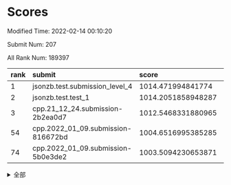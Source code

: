 # Scores

Modified Time: 2022-02-14 00:10:20

Submit Num: 207

All Rank Num: 189397

| rank |               submit               |       score        |       sigma        | pk_num |
| :--- | :--------------------------------- | :----------------- | :----------------- | :----- |
| 1    | jsonzb.test.submission_level_4     | 1014.471994841774  | 0.8318656189725019 | 3660   |
| 2    | jsonzb.test.test_1                 | 1014.2051858948287 | 0.8548949580147308 | 3659   |
| 3    | cpp.21_12_24.submission-2b2ea0d7   | 1012.5468331880965 | 0.8156236754047639 | 3655   |
| 54   | cpp.2022_01_09.submission-816672bd | 1004.6516995385285 | 0.7061206098338138 | 3661   |
| 74   | cpp.2022_01_09.submission-5b0e3de2 | 1003.5094230653871 | 0.7211179996603385 | 3662   |


<details>
<summary>全部</summary>

| rank |                 submit                 |       score        |       sigma        | pk_num |
| :--- | :------------------------------------- | :----------------- | :----------------- | :----- |
| 1    | jsonzb.test.submission_level_4         | 1014.471994841774  | 0.8318656189725019 | 3660   |
| 2    | jsonzb.test.test_1                     | 1014.2051858948287 | 0.8548949580147308 | 3659   |
| 3    | cpp.21_12_24.submission-2b2ea0d7       | 1012.5468331880965 | 0.8156236754047639 | 3655   |
| 4    | gobigger.level_3.submission_level_3_12 | 1012.085021393759  | 0.7832817368413442 | 3661   |
| 5    | gobigger.level_3.submission_level_3_38 | 1011.8090291909942 | 0.77475349290152   | 3658   |
| 6    | gobigger.level_3.submission_level_3_7  | 1011.379433043365  | 0.7606118511755493 | 3662   |
| 7    | gobigger.level_3.submission_level_3_16 | 1011.1646159848176 | 0.7719924401613786 | 3663   |
| 8    | gobigger.level_3.submission_level_3_43 | 1011.0355119647526 | 0.7566450674407433 | 3661   |
| 9    | gobigger.level_3.submission_level_3_4  | 1010.7323247106931 | 0.7507245027448596 | 3666   |
| 10   | gobigger.level_3.submission_level_3_31 | 1010.7236851206274 | 0.7776286652655842 | 3660   |
| 11   | gobigger.level_3.submission_level_3_9  | 1010.6400488806477 | 0.7552992701672132 | 3661   |
| 12   | gobigger.level_3.submission_level_3_2  | 1010.5705101390156 | 0.7760698342145625 | 3654   |
| 13   | gobigger.level_3.submission_level_3_3  | 1010.5584489817354 | 0.7438396941800165 | 3662   |
| 14   | gobigger.level_3.submission_level_3_13 | 1010.5427268536941 | 0.7739568255401309 | 3659   |
| 15   | gobigger.level_3.submission_level_3_39 | 1010.537142512947  | 0.7731690610123484 | 3656   |
| 16   | gobigger.level_3.submission_level_3_40 | 1010.5204884951748 | 0.7646802289027971 | 3660   |
| 17   | gobigger.level_3.submission_level_3_49 | 1010.4554140968811 | 0.7731213515389386 | 3655   |
| 18   | gobigger.level_3.submission_level_3_20 | 1010.4526594230231 | 0.7455364728447093 | 3658   |
| 19   | gobigger.level_3.submission_level_3_47 | 1010.3811943292544 | 0.7738524661209154 | 3657   |
| 20   | gobigger.level_3.submission_level_3_10 | 1010.3033773790132 | 0.7631584263656651 | 3662   |
| 21   | gobigger.level_3.submission_level_3_19 | 1010.2725015095957 | 0.7615082245642188 | 3658   |
| 22   | gobigger.level_3.submission_level_3_23 | 1010.2294970459852 | 0.8005997262378173 | 3661   |
| 23   | gobigger.level_3.submission_level_3_24 | 1010.2165982986259 | 0.7497761440260892 | 3660   |
| 24   | gobigger.level_3.submission_level_3_30 | 1010.2120395122125 | 0.7573607309623249 | 3661   |
| 25   | gobigger.level_3.submission_level_3_35 | 1010.0570555872739 | 0.7704493029323154 | 3665   |
| 26   | gobigger.level_3.submission_level_3_29 | 1010.0360925622464 | 0.7678589127367468 | 3655   |
| 27   | gobigger.level_3.submission_level_3_34 | 1009.9399967050006 | 0.75136674721758   | 3660   |
| 28   | gobigger.level_3.submission_level_3_11 | 1009.9204235956188 | 0.7986221932813495 | 3660   |
| 29   | gobigger.level_3.submission_level_3_5  | 1009.8274728520219 | 0.7641121578825968 | 3659   |
| 30   | gobigger.level_3.submission_level_3_27 | 1009.8261750977571 | 0.7674187210474498 | 3659   |
| 31   | gobigger.level_3.submission_level_3_41 | 1009.8112769194948 | 0.7542034835996987 | 3662   |
| 32   | gobigger.level_3.submission_level_3_28 | 1009.7685166851484 | 0.758998018530048  | 3660   |
| 33   | gobigger.level_3.submission_level_3_37 | 1009.7671004610895 | 0.7536780200196056 | 3660   |
| 34   | gobigger.level_3.submission_level_3_26 | 1009.7603017749861 | 0.7715484511560728 | 3662   |
| 35   | gobigger.level_3.submission_level_3_42 | 1009.6439655653543 | 0.761990240812772  | 3658   |
| 36   | gobigger.level_3.submission_level_3_15 | 1009.6183986800164 | 0.7907567850294022 | 3661   |
| 37   | gobigger.level_3.submission_level_3_36 | 1009.5935990565403 | 0.7636487628413118 | 3663   |
| 38   | gobigger.level_3.submission_level_3_45 | 1009.5895462549989 | 0.763482714511396  | 3660   |
| 39   | gobigger.level_3.submission_level_3_6  | 1009.5026151629047 | 0.7445996849864563 | 3659   |
| 40   | gobigger.level_3.submission_level_3_8  | 1009.3730391759423 | 0.7415399859369857 | 3662   |
| 41   | gobigger.level_3.submission_level_3_17 | 1009.3057563701918 | 0.7526391984125225 | 3660   |
| 42   | gobigger.level_3.submission_level_3_14 | 1009.2447041353604 | 0.7592825637366597 | 3662   |
| 43   | gobigger.level_3.submission_level_3_46 | 1009.181374280365  | 0.7477441503148474 | 3659   |
| 44   | gobigger.level_3.submission_level_3_1  | 1009.1511341124816 | 0.7434052438420455 | 3665   |
| 45   | gobigger.level_3.submission_level_3_0  | 1009.0690211290853 | 0.7497958318066854 | 3656   |
| 46   | gobigger.level_3.submission_level_3_21 | 1008.965770011342  | 0.7510363127324736 | 3665   |
| 47   | gobigger.level_3.submission_level_3_33 | 1008.9147492964725 | 0.7522942164034404 | 3655   |
| 48   | gobigger.level_3.submission_level_3_18 | 1008.8884912584492 | 0.750838785140656  | 3661   |
| 49   | gobigger.level_3.submission_level_3_44 | 1008.813701566044  | 0.7353621335928902 | 3665   |
| 50   | gobigger.level_3.submission_level_3_32 | 1008.6983560165343 | 0.7526925992322024 | 3659   |
| 51   | gobigger.level_3.submission_level_3_48 | 1008.5736742830858 | 0.7630779094080465 | 3655   |
| 52   | gobigger.level_3.submission_level_3_25 | 1008.2913095166607 | 0.7399954066547701 | 3661   |
| 53   | gobigger.level_3.submission_level_3_22 | 1008.1717391474039 | 0.7292383121948767 | 3658   |
| 54   | cpp.2022_01_09.submission-816672bd     | 1004.6516995385285 | 0.7061206098338138 | 3661   |
| 55   | gobigger.level_1.submission_level_1_16 | 1004.5014208952547 | 0.7151509256354559 | 3662   |
| 56   | gobigger.level_1.submission_level_1_47 | 1004.4456416518352 | 0.7322392532930498 | 3659   |
| 57   | gobigger.level_1.submission_level_1_27 | 1004.3341162256753 | 0.7206900821183206 | 3660   |
| 58   | gobigger.level_1.submission_level_1_39 | 1004.3137909835928 | 0.7201486375393508 | 3658   |
| 59   | gobigger.level_1.submission_level_1_33 | 1004.2848586541876 | 0.7365448452406177 | 3659   |
| 60   | gobigger.level_1.submission_level_1_11 | 1004.2382045650525 | 0.7189682176377916 | 3661   |
| 61   | gobigger.level_1.submission_level_1_24 | 1004.1972223553626 | 0.7096692064019828 | 3664   |
| 62   | gobigger.level_1.submission_level_1_37 | 1004.1661341488358 | 0.7239338481106102 | 3654   |
| 63   | gobigger.level_1.submission_level_1_6  | 1003.9829856238333 | 0.7185652646379206 | 3660   |
| 64   | gobigger.level_1.submission_level_1_41 | 1003.9749666720545 | 0.7178781502583078 | 3664   |
| 65   | gobigger.level_1.submission_level_1_15 | 1003.891705985418  | 0.7132757566786965 | 3655   |
| 66   | gobigger.level_1.submission_level_1_2  | 1003.8571032927152 | 0.7137323792718197 | 3658   |
| 67   | gobigger.level_1.submission_level_1_1  | 1003.758503793143  | 0.7139519390747833 | 3658   |
| 68   | gobigger.level_1.submission_level_1_49 | 1003.7405296178283 | 0.7167937281329417 | 3662   |
| 69   | gobigger.level_1.submission_level_1_4  | 1003.6596841257611 | 0.7171637423554117 | 3662   |
| 70   | gobigger.level_1.submission_level_1_22 | 1003.6494314370785 | 0.7152343272183882 | 3660   |
| 71   | gobigger.level_1.submission_level_1_23 | 1003.5603145490768 | 0.7135611834156942 | 3658   |
| 72   | gobigger.level_1.submission_level_1_29 | 1003.5565451639559 | 0.710416856875145  | 3665   |
| 73   | gobigger.level_1.submission_level_1_34 | 1003.5276502742606 | 0.7065716255968756 | 3660   |
| 74   | cpp.2022_01_09.submission-5b0e3de2     | 1003.5094230653871 | 0.7211179996603385 | 3662   |
| 75   | gobigger.level_1.submission_level_1_20 | 1003.4818825742125 | 0.7158730638456815 | 3663   |
| 76   | gobigger.level_1.submission_level_1_32 | 1003.4567547629423 | 0.7237172485267016 | 3658   |
| 77   | gobigger.level_1.submission_level_1_18 | 1003.4176759179155 | 0.7190146796700388 | 3661   |
| 78   | gobigger.level_1.submission_level_1_35 | 1003.3700215159697 | 0.7070773511895694 | 3657   |
| 79   | gobigger.level_1.submission_level_1_7  | 1003.3392163377346 | 0.7184481801545897 | 3656   |
| 80   | gobigger.level_1.submission_level_1_21 | 1003.3189913378793 | 0.7100393897587312 | 3652   |
| 81   | gobigger.level_1.submission_level_1_17 | 1003.2920314452989 | 0.7144986277367682 | 3661   |
| 82   | gobigger.level_1.submission_level_1_13 | 1003.2330096834647 | 0.7251752520486887 | 3666   |
| 83   | gobigger.level_1.submission_level_1_44 | 1003.159587173099  | 0.7176562944112809 | 3657   |
| 84   | gobigger.level_1.submission_level_1_9  | 1003.1304988847749 | 0.7133077905950753 | 3656   |
| 85   | gobigger.level_1.submission_level_1_10 | 1003.0681678722669 | 0.7242874298391458 | 3659   |
| 86   | gobigger.level_1.submission_level_1_43 | 1003.0527112879572 | 0.7110430474015407 | 3660   |
| 87   | gobigger.level_1.submission_level_1_45 | 1003.0239949552647 | 0.7166143917286364 | 3661   |
| 88   | gobigger.level_1.submission_level_1_48 | 1002.9421995242765 | 0.7061587293888939 | 3658   |
| 89   | gobigger.level_1.submission_level_1_36 | 1002.8871473011474 | 0.7160868495225374 | 3662   |
| 90   | gobigger.level_1.submission_level_1_42 | 1002.8755514937808 | 0.7175790196960846 | 3658   |
| 91   | gobigger.level_1.submission_level_1_0  | 1002.8475039271492 | 0.7153024880993646 | 3660   |
| 92   | gobigger.level_1.submission_level_1_25 | 1002.7142887624498 | 0.7141286709492962 | 3657   |
| 93   | gobigger.level_1.submission_level_1_14 | 1002.6752342199468 | 0.711678650344986  | 3654   |
| 94   | gobigger.level_1.submission_level_1_3  | 1002.6640918268951 | 0.7264134537910188 | 3669   |
| 95   | gobigger.level_1.submission_level_1_19 | 1002.4283135108822 | 0.7093810158189582 | 3667   |
| 96   | gobigger.level_1.submission_level_1_12 | 1002.426609659531  | 0.7166992587407162 | 3659   |
| 97   | gobigger.level_1.submission_level_1_30 | 1002.319132453328  | 0.7113310585693892 | 3656   |
| 98   | gobigger.level_1.submission_level_1_5  | 1002.1651751394339 | 0.7139928233731215 | 3659   |
| 99   | gobigger.level_1.submission_level_1_31 | 1002.0899689054476 | 0.7099255187644924 | 3656   |
| 100  | gobigger.level_1.submission_level_1_40 | 1002.0694908038066 | 0.7208888385373613 | 3660   |
| 101  | gobigger.level_1.submission_level_1_26 | 1001.9841826272153 | 0.7124030218850721 | 3662   |
| 102  | gobigger.level_1.submission_level_1_46 | 1001.9521831341328 | 0.6988680853635225 | 3657   |
| 103  | gobigger.level_1.submission_level_1_28 | 1001.9079399076885 | 0.7129603888801931 | 3661   |
| 104  | gobigger.level_1.submission_level_1_8  | 1001.8451196407166 | 0.7018960279103612 | 3664   |
| 105  | gobigger.level_1.submission_level_1_38 | 1001.7679751253912 | 0.7027846132354775 | 3659   |
| 106  | gobigger.random.submission_random_44   | 997.2591132664595  | 0.7097851601362519 | 3660   |
| 107  | gobigger.random.submission_random_25   | 997.1107847685995  | 0.7242086018737705 | 3657   |
| 108  | gobigger.random.submission_random_12   | 996.7965033755899  | 0.7123961633354229 | 3663   |
| 109  | gobigger.random.submission_random_39   | 996.7902391754437  | 0.7107571661364972 | 3662   |
| 110  | gobigger.random.submission_random_36   | 996.7564382807129  | 0.7192301994254874 | 3663   |
| 111  | gobigger.random.submission_random_18   | 996.7294814213349  | 0.7199608633139948 | 3659   |
| 112  | gobigger.random.submission_random_22   | 996.7293148353539  | 0.7171230620562523 | 3661   |
| 113  | gobigger.random.submission_random_13   | 996.6784872104183  | 0.7069167861088568 | 3658   |
| 114  | gobigger.random.submission_random_15   | 996.6491244643144  | 0.704477827490924  | 3661   |
| 115  | gobigger.random.submission_random_21   | 996.5980217905218  | 0.7095237115112896 | 3659   |
| 116  | gobigger.random.submission_random_27   | 996.5067781508677  | 0.7138474545823811 | 3664   |
| 117  | gobigger.random.submission_random_29   | 996.4800669692404  | 0.7170177343011405 | 3661   |
| 118  | gobigger.random.submission_random_38   | 996.4570489862189  | 0.7033616524742154 | 3664   |
| 119  | gobigger.random.submission_random_40   | 996.4061672382495  | 0.7130246453155864 | 3665   |
| 120  | gobigger.random.submission_random_34   | 996.3662408355792  | 0.7183719720280388 | 3660   |
| 121  | gobigger.random.submission_random_4    | 996.3623805596081  | 0.7100585529556045 | 3662   |
| 122  | gobigger.random.submission_random_6    | 996.3110949209693  | 0.7136410058760384 | 3655   |
| 123  | gobigger.random.submission_random_5    | 996.1690480745144  | 0.7228721275424695 | 3657   |
| 124  | gobigger.random.submission_random_10   | 996.1618644783016  | 0.7201147176020382 | 3658   |
| 125  | gobigger.random.submission_random_26   | 996.1081246686209  | 0.7110104287860172 | 3657   |
| 126  | gobigger.random.submission_random_30   | 996.0746594234021  | 0.7073058666527461 | 3658   |
| 127  | gobigger.random.submission_random_19   | 996.0128095424177  | 0.6996073997285939 | 3657   |
| 128  | gobigger.random.submission_random_8    | 995.9884406108606  | 0.707247613618755  | 3660   |
| 129  | gobigger.random.submission_random_37   | 995.960604310744   | 0.7339517627710211 | 3653   |
| 130  | gobigger.random.submission_random_28   | 995.8665873545453  | 0.7019524238457554 | 3664   |
| 131  | gobigger.random.submission_random_23   | 995.8383396986692  | 0.7200875410290597 | 3656   |
| 132  | gobigger.random.submission_random_0    | 995.8351590401502  | 0.7150420447959739 | 3657   |
| 133  | gobigger.random.submission_random_17   | 995.7764430488584  | 0.7205551693464185 | 3660   |
| 134  | gobigger.random.submission_random_33   | 995.7431184870359  | 0.706849660697291  | 3665   |
| 135  | gobigger.random.submission_random_31   | 995.6741036695281  | 0.7123685805921937 | 3664   |
| 136  | gobigger.random.submission_random_16   | 995.660170185737   | 0.7138915074831476 | 3660   |
| 137  | gobigger.random.submission_random_11   | 995.6428305255479  | 0.7074472398657731 | 3661   |
| 138  | gobigger.random.submission_random_48   | 995.5915532362717  | 0.7015221765071882 | 3659   |
| 139  | gobigger.random.submission_random_1    | 995.5740820854433  | 0.7308291173456084 | 3657   |
| 140  | gobigger.random.submission_random_35   | 995.5575628006865  | 0.7244151495004398 | 3666   |
| 141  | gobigger.random.submission_random_47   | 995.5515826815022  | 0.7063066107533637 | 3654   |
| 142  | gobigger.random.submission_random_24   | 995.5417423296163  | 0.717265931281772  | 3659   |
| 143  | gobigger.random.submission_random_2    | 995.537380067125   | 0.7041827734867511 | 3657   |
| 144  | gobigger.random.submission_random_46   | 995.5271683919973  | 0.705573443994725  | 3659   |
| 145  | gobigger.random.submission_random_43   | 995.5226608308593  | 0.7132157383330785 | 3663   |
| 146  | gobigger.random.submission_random_7    | 995.3012307559708  | 0.714575669163729  | 3664   |
| 147  | gobigger.random.submission_random_20   | 995.2640122204192  | 0.7212037991417694 | 3658   |
| 148  | gobigger.random.submission_random_41   | 995.1959458445588  | 0.7098153171350624 | 3662   |
| 149  | gobigger.random.submission_random_45   | 995.1892104380861  | 0.7214007532506208 | 3658   |
| 150  | gobigger.random.submission_random_42   | 995.101128781193   | 0.7150234320191298 | 3662   |
| 151  | gobigger.random.submission_random_32   | 995.0618357847177  | 0.7096697385990123 | 3659   |
| 152  | gobigger.random.submission_random_49   | 994.902562417572   | 0.7072458534223156 | 3661   |
| 153  | gobigger.random.submission_random_3    | 994.6440616344801  | 0.7268978299219124 | 3658   |
| 154  | gobigger.random.submission_random_14   | 994.5862893681998  | 0.6994298851003096 | 3663   |
| 155  | gobigger.level_2.submission_level_2_8  | 994.3678565177261  | 0.7333641735451084 | 3656   |
| 156  | gobigger.level_2.submission_level_2_49 | 994.256311731994   | 0.7155600910086066 | 3664   |
| 157  | gobigger.random.submission_random_9    | 994.1427128334938  | 0.7229161831798531 | 3658   |
| 158  | gobigger.level_2.submission_level_2_24 | 994.0756272532717  | 0.7230867273253804 | 3657   |
| 159  | gobigger.level_2.submission_level_2_16 | 993.6925827194648  | 0.7428077403755636 | 3658   |
| 160  | gobigger.level_2.submission_level_2_4  | 993.5664135077701  | 0.7380972124555588 | 3665   |
| 161  | gobigger.level_2.submission_level_2_9  | 993.5228785177989  | 0.7337465464477365 | 3659   |
| 162  | gobigger.level_2.submission_level_2_40 | 993.2578707673379  | 0.7269919600651763 | 3662   |
| 163  | gobigger.level_2.submission_level_2_23 | 993.2534665729679  | 0.7317292664398707 | 3657   |
| 164  | gobigger.level_2.submission_level_2_42 | 993.0922880427865  | 0.7315080720848379 | 3662   |
| 165  | gobigger.level_2.submission_level_2_36 | 992.9204823472496  | 0.7458430245237623 | 3663   |
| 166  | gobigger.level_2.submission_level_2_25 | 992.8837743133869  | 0.7423562789125752 | 3660   |
| 167  | gobigger.level_2.submission_level_2_46 | 992.8771044228182  | 0.7297859108995548 | 3663   |
| 168  | gobigger.level_2.submission_level_2_14 | 992.7846061769847  | 0.7436894308706986 | 3658   |
| 169  | gobigger.level_2.submission_level_2_38 | 992.7833482936297  | 0.7420905713386505 | 3660   |
| 170  | gobigger.level_2.submission_level_2_13 | 992.7584097060592  | 0.7426743505058072 | 3655   |
| 171  | gobigger.level_2.submission_level_2_27 | 992.7430617216354  | 0.7414593939982929 | 3660   |
| 172  | gobigger.level_2.submission_level_2_31 | 992.7077380047006  | 0.761860942289934  | 3658   |
| 173  | gobigger.level_2.submission_level_2_10 | 992.6290908430739  | 0.7444522075777404 | 3658   |
| 174  | gobigger.level_2.submission_level_2_26 | 992.4273207868274  | 0.7373301677660326 | 3658   |
| 175  | gobigger.level_2.submission_level_2_12 | 992.407565167112   | 0.7441838957035969 | 3661   |
| 176  | gobigger.level_2.submission_level_2_1  | 992.3328780803672  | 0.7405240623449159 | 3657   |
| 177  | gobigger.level_2.submission_level_2_17 | 992.2722598922676  | 0.7451279717036663 | 3659   |
| 178  | gobigger.level_2.submission_level_2_44 | 992.2515852946224  | 0.7345671971087113 | 3656   |
| 179  | gobigger.level_2.submission_level_2_15 | 992.175561535641   | 0.751851314569177  | 3661   |
| 180  | gobigger.level_2.submission_level_2_39 | 992.1139266813743  | 0.747764542689013  | 3657   |
| 181  | gobigger.level_2.submission_level_2_5  | 992.0127073506295  | 0.7674664903842048 | 3656   |
| 182  | gobigger.level_2.submission_level_2_7  | 992.0108731598959  | 0.7408372667285891 | 3664   |
| 183  | gobigger.level_2.submission_level_2_43 | 991.9007590550726  | 0.7449080459439957 | 3658   |
| 184  | gobigger.level_2.submission_level_2_2  | 991.8963316078997  | 0.7580874493254782 | 3655   |
| 185  | gobigger.level_2.submission_level_2_48 | 991.8457421470479  | 0.7452438974477922 | 3657   |
| 186  | gobigger.level_2.submission_level_2_45 | 991.8419797891053  | 0.7515929008391857 | 3660   |
| 187  | gobigger.level_2.submission_level_2_0  | 991.7980546840071  | 0.7450049778703934 | 3664   |
| 188  | gobigger.level_2.submission_level_2_37 | 991.7810248621535  | 0.7511512658546716 | 3664   |
| 189  | gobigger.level_2.submission_level_2_6  | 991.7788194618857  | 0.7538506127842898 | 3656   |
| 190  | gobigger.level_2.submission_level_2_30 | 991.6471903265232  | 0.7508877678823003 | 3656   |
| 191  | gobigger.level_2.submission_level_2_22 | 991.6328592015477  | 0.7561589353348325 | 3664   |
| 192  | gobigger.level_2.submission_level_2_20 | 991.6286471233544  | 0.7545863229272919 | 3662   |
| 193  | gobigger.level_2.submission_level_2_29 | 991.5899137049541  | 0.7508258811844503 | 3658   |
| 194  | gobigger.level_2.submission_level_2_28 | 991.5553454447203  | 0.7492250525987406 | 3663   |
| 195  | gobigger.level_2.submission_level_2_35 | 991.5494900984803  | 0.7353672713042279 | 3661   |
| 196  | gobigger.level_2.submission_level_2_18 | 991.3223910385408  | 0.7399618783463418 | 3659   |
| 197  | gobigger.level_2.submission_level_2_3  | 991.2607496092013  | 0.7453081922930576 | 3665   |
| 198  | gobigger.level_2.submission_level_2_19 | 991.0450510503755  | 0.7501132301195531 | 3661   |
| 199  | gobigger.level_2.submission_level_2_34 | 991.029400066268   | 0.7473579455330882 | 3662   |
| 200  | gobigger.level_2.submission_level_2_11 | 990.9940181173245  | 0.7594081551806183 | 3660   |
| 201  | gobigger.level_2.submission_level_2_21 | 990.977464558805   | 0.7698693947539506 | 3656   |
| 202  | gobigger.level_2.submission_level_2_47 | 990.9262480033431  | 0.7696026045302742 | 3666   |
| 203  | gobigger.level_2.submission_level_2_41 | 990.767986475889   | 0.7662400750517063 | 3661   |
| 204  | gobigger.level_2.submission_level_2_32 | 990.5716185287674  | 0.7679861651422512 | 3662   |
| 205  | gobigger.level_2.submission_level_2_33 | 990.3298414751988  | 0.7580724208649826 | 3661   |
| 206  | gobigger.none.submission_none_1        | 978.2884599883831  | 1.1892354499963265 | 3654   |
| 207  | gobigger.none.submission_none_0        | 975.7362286271725  | 1.4957709881735877 | 3662   |

</details>